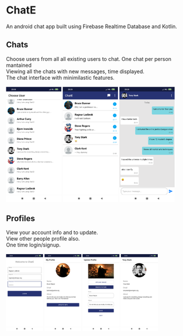 # ChatE
An android chat app built using Firebase Realtime Database and Kotlin.

## Chats
Choose users from all all existing users to chat. One chat per person mantained<br />
Viewing all the chats with new messages, time displayed.<br />
The chat interface with minimilastic features. <br /><br />
<img src="images/choose.png" alt="choose" height="30%" width="30%" >
<img src="images/chatlist.png" alt="chatlist" height="30%" width="30%">
<img src="images/chat.png" alt="chat" height="30%" width="30%">
## Profiles
View your account info and to update.<br />
View other people profile also.<br />
One time login/signup.<br /><br />
<img src="images/login.png" alt="login" height="20%" width="20%">
<img src="images/myprofile.png" alt="myprofile" height="20%" width="20%">
<img src="images/updateprofile.png" alt="updateprofile" height="20%" width="20%">
<img src="images/otherprofile.png" alt="otherprofile" height="20%" width="20%">

